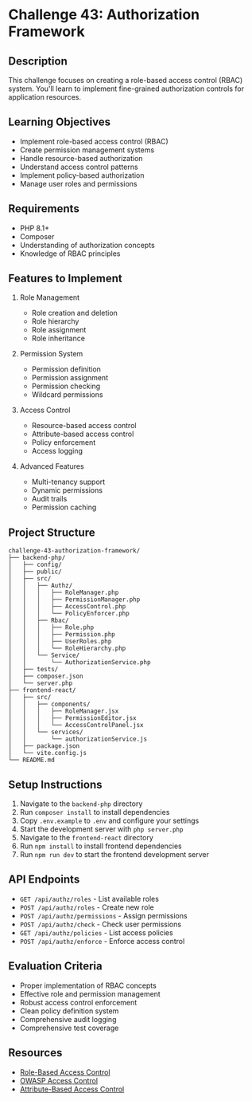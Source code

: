 # Challenge 43: Authorization Framework

## Description
This challenge focuses on creating a role-based access control (RBAC) system. You'll learn to implement fine-grained authorization controls for application resources.

## Learning Objectives
- Implement role-based access control (RBAC)
- Create permission management systems
- Handle resource-based authorization
- Understand access control patterns
- Implement policy-based authorization
- Manage user roles and permissions

## Requirements
- PHP 8.1+
- Composer
- Understanding of authorization concepts
- Knowledge of RBAC principles

## Features to Implement
1. Role Management
   - Role creation and deletion
   - Role hierarchy
   - Role assignment
   - Role inheritance

2. Permission System
   - Permission definition
   - Permission assignment
   - Permission checking
   - Wildcard permissions

3. Access Control
   - Resource-based access control
   - Attribute-based access control
   - Policy enforcement
   - Access logging

4. Advanced Features
   - Multi-tenancy support
   - Dynamic permissions
   - Audit trails
   - Permission caching

## Project Structure
```
challenge-43-authorization-framework/
├── backend-php/
│   ├── config/
│   ├── public/
│   ├── src/
│   │   ├── Authz/
│   │   │   ├── RoleManager.php
│   │   │   ├── PermissionManager.php
│   │   │   ├── AccessControl.php
│   │   │   └── PolicyEnforcer.php
│   │   ├── Rbac/
│   │   │   ├── Role.php
│   │   │   ├── Permission.php
│   │   │   ├── UserRoles.php
│   │   │   └── RoleHierarchy.php
│   │   └── Service/
│   │       └── AuthorizationService.php
│   ├── tests/
│   ├── composer.json
│   └── server.php
├── frontend-react/
│   ├── src/
│   │   ├── components/
│   │   │   ├── RoleManager.jsx
│   │   │   ├── PermissionEditor.jsx
│   │   │   └── AccessControlPanel.jsx
│   │   └── services/
│   │       └── authorizationService.js
│   ├── package.json
│   └── vite.config.js
└── README.md
```

## Setup Instructions
1. Navigate to the `backend-php` directory
2. Run `composer install` to install dependencies
3. Copy `.env.example` to `.env` and configure your settings
4. Start the development server with `php server.php`
5. Navigate to the `frontend-react` directory
6. Run `npm install` to install frontend dependencies
7. Run `npm run dev` to start the frontend development server

## API Endpoints
- `GET /api/authz/roles` - List available roles
- `POST /api/authz/roles` - Create new role
- `POST /api/authz/permissions` - Assign permissions
- `POST /api/authz/check` - Check user permissions
- `GET /api/authz/policies` - List access policies
- `POST /api/authz/enforce` - Enforce access control

## Evaluation Criteria
- Proper implementation of RBAC concepts
- Effective role and permission management
- Robust access control enforcement
- Clean policy definition system
- Comprehensive audit logging
- Comprehensive test coverage

## Resources
- [Role-Based Access Control](https://en.wikipedia.org/wiki/Role-based_access_control)
- [OWASP Access Control](https://cheatsheetseries.owasp.org/cheatsheets/Access_Control_Cheat_Sheet.html)
- [Attribute-Based Access Control](https://en.wikipedia.org/wiki/Attribute-based_access_control)